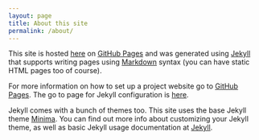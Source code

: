 ```yaml
---
layout: page
title: About this site
permalink: /about/
---
```


[GitHub Pages]: https://pages.github.com
[BDI-ABM Project]: https://github.com/agentsoz/bdi-abm-integration
[bdi-abm-website]: http://agentsoz.github.io/bdi-abm-integration
[Jekyll]: http://jekyllrb.com/
[Markdown]: https://daringfireball.net/projects/markdown

This site is hosted [here]([bdi-abm-website]) on [GitHub Pages][] and was 
generated using [Jekyll][] that supports writing pages using 
[Markdown][] syntax (you can have static HTML pages too of course). 

For more information on how
to set up a project website go to [GitHub Pages][].
The go to page for Jekyll configuration is 
[here](https://help.github.com/articles/using-jekyll-as-a-static-site-generator-with-github-pages).

Jekyll comes with a bunch of themes too. This site uses the base Jekyll theme
[Minima](https://github.com/jekyll/minima). 
You can find out more info about customizing your Jekyll theme, 
as well as basic Jekyll usage documentation at [Jekyll][].

